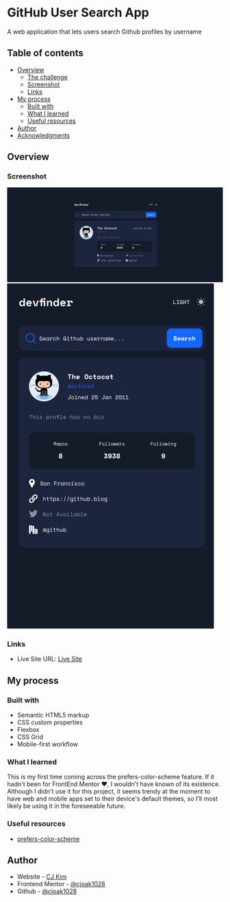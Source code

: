 # GitHub User Search App

A web application that lets users search Github profiles by username 

## Table of contents

- [Overview](#overview)
  - [The challenge](#the-challenge)
  - [Screenshot](#screenshot)
  - [Links](#links)
- [My process](#my-process)
  - [Built with](#built-with)
  - [What I learned](#what-i-learned)
  - [Useful resources](#useful-resources)
- [Author](#author)
- [Acknowledgments](#acknowledgments)

## Overview

### Screenshot

![](./screenshots/Screenshot%202024-06-03%20at%208.56.04%20PM.png)
![](./screenshots/Screenshot%202024-06-03%20at%208.56.43%20PM.png)

### Links

- Live Site URL: [Live Site](https://github-user-search-app-dun-kappa.vercel.app/)

## My process

### Built with

- Semantic HTML5 markup
- CSS custom properties
- Flexbox
- CSS Grid
- Mobile-first workflow

### What I learned

This is my first time coming across the prefers-color-scheme feature. If it hadn't been for FrontEnd Mentor ❤️, I wouldn't have known of its existence. Although I didn't use it for this project, it seems trendy at the moment to have web and mobile apps set to their device's default themes, so I'll most likely be using it in the foreseeable future.

### Useful resources

- [prefers-color-scheme](https://developer.mozilla.org/en-US/docs/Web/CSS/@media/prefers-color-scheme)

## Author

- Website - [CJ Kim](https://cjkim.dev/)
- Frontend Mentor - [@cjoak1028](https://www.frontendmentor.io/profile/cjoak1028)
- Github - [@cjoak1028](https://github.com/cjoak1028)
